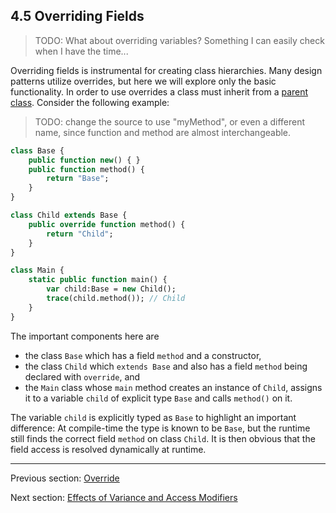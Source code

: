 ## 4.5 Overriding Fields

>TODO: What about overriding variables?  Something I can easily check when I have the time...

Overriding fields is instrumental for creating class hierarchies. Many design patterns utilize overrides, but here we will explore only the basic functionality. In order to use overrides a class must inherit from a [parent class](2.3.2-Inheritance.md). Consider the following example:
>TODO: change the source to use "myMethod", or even a different name, since function and method are almost interchangeable.

```haxe
class Base {
	public function new() { }
	public function method() {
		return "Base";
	}
}

class Child extends Base {
	public override function method() {
		return "Child";
	}
}

class Main {
	static public function main() {
		var child:Base = new Child();
		trace(child.method()); // Child
	}
}
```

The important components here are



* the class `Base` which has a field `method` and a constructor,
* the class `Child` which `extends Base` and also has a field `method` being declared with `override`, and
* the `Main` class whose `main` method creates an instance of `Child`, assigns it to a variable `child` of explicit type `Base` and calls `method()` on it.



The variable `child` is explicitly typed as `Base` to highlight an important difference: At compile-time the type is known to be `Base`, but the runtime still finds the correct field `method` on class `Child`. It is then obvious that the field access is resolved dynamically at runtime.

---

Previous section: [Override](4.4.4-Override.md)

Next section: [Effects of Variance and Access Modifiers](4.5.1-Effects_of_Variance_and_Access_Modifiers.md)